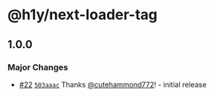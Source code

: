 # @h1y/next-loader-tag

## 1.0.0

### Major Changes

- [#22](https://github.com/h1ylabs/next-loader/pull/22) [`503aaac`](https://github.com/h1ylabs/next-loader/commit/503aaacc396503ad766fb5cd59953a8067338a2f) Thanks [@cutehammond772](https://github.com/cutehammond772)! - initial release
